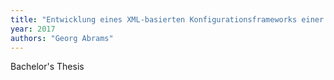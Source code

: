 ```yaml
---
title: "Entwicklung eines XML-basierten Konfigurationsframeworks einer verteilten Multi-Physik Kopplungssoftware"
year: 2017
authors: "Georg Abrams"
---
```

Bachelor's Thesis
